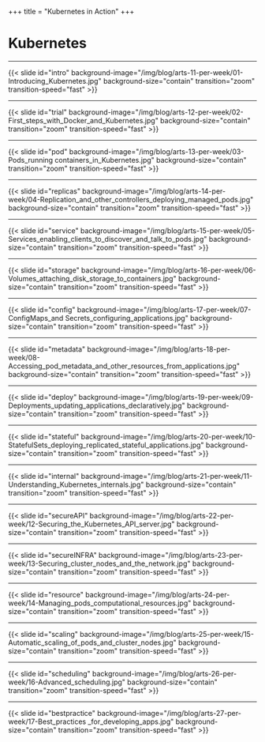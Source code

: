 +++
title = "Kubernetes in Action"
+++

# Kubernetes 

---

{{< slide id="intro" background-image="/img/blog/arts-11-per-week/01-Introducing_Kubernetes.jpg"  background-size="contain" transition="zoom" transition-speed="fast" >}}

---

{{< slide id="trial" background-image="/img/blog/arts-12-per-week/02-First_steps_with_Docker_and_Kubernetes.jpg" background-size="contain" transition="zoom" transition-speed="fast" >}}

---

{{< slide id="pod" background-image="/img/blog/arts-13-per-week/03-Pods_running containers_in_Kubernetes.jpg"  background-size="contain" transition="zoom" transition-speed="fast" >}}

---

{{< slide id="replicas" background-image="/img/blog/arts-14-per-week/04-Replication_and_other_controllers_deploying_managed_pods.jpg" background-size="contain" transition="zoom" transition-speed="fast" >}}

---

{{< slide id="service" background-image="/img/blog/arts-15-per-week/05-Services_enabling_clients_to_discover_and_talk_to_pods.jpg" background-size="contain" transition="zoom" transition-speed="fast" >}}

---

{{< slide id="storage" background-image="/img/blog/arts-16-per-week/06-Volumes_attaching_disk_storage_to_containers.jpg" background-size="contain" transition="zoom" transition-speed="fast" >}}

---

{{< slide id="config" background-image="/img/blog/arts-17-per-week/07-ConfigMaps_and Secrets_configuring_applications.jpg" background-size="contain" transition="zoom" transition-speed="fast" >}}

---

{{< slide id="metadata" background-image="/img/blog/arts-18-per-week/08-Accessing_pod_metadata_and_other_resources_from_applications.jpg" background-size="contain" transition="zoom" transition-speed="fast" >}}

---

{{< slide id="deploy" background-image="/img/blog/arts-19-per-week/09-Deployments_updating_applications_declaratively.jpg" background-size="contain" transition="zoom" transition-speed="fast" >}}

---

{{< slide id="stateful" background-image="/img/blog/arts-20-per-week/10-StatefulSets_deploying_replicated_stateful_applications.jpg" background-size="contain"  transition="zoom" transition-speed="fast" >}}

---

{{< slide id="internal" background-image="/img/blog/arts-21-per-week/11-Understanding_Kubernetes_internals.jpg" background-size="contain" transition="zoom" transition-speed="fast" >}}

---

{{< slide id="secureAPI" background-image="/img/blog/arts-22-per-week/12-Securing_the_Kubernetes_API_server.jpg" background-size="contain" transition="zoom" transition-speed="fast" >}}

---

{{< slide id="secureINFRA" background-image="/img/blog/arts-23-per-week/13-Securing_cluster_nodes_and_the_network.jpg" background-size="contain" transition="zoom" transition-speed="fast" >}}

---

{{< slide id="resource" background-image="/img/blog/arts-24-per-week/14-Managing_pods_computational_resources.jpg" background-size="contain" transition="zoom" transition-speed="fast" >}}

---

{{< slide id="scaling" background-image="/img/blog/arts-25-per-week/15-Automatic_scaling_of_pods_and_cluster_nodes.jpg" background-size="contain" transition="zoom" transition-speed="fast" >}}

---

{{< slide id="scheduling" background-image="/img/blog/arts-26-per-week/16-Advanced_scheduling.jpg" background-size="contain" transition="zoom" transition-speed="fast" >}}

---

{{< slide id="bestpractice" background-image="/img/blog/arts-27-per-week/17-Best_practices _for_developing_apps.jpg" background-size="contain" transition="zoom" transition-speed="fast" >}}
